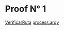 # Proof N° 1

[VerificarRuta](https://como.help/nodejs/javascript/como-verificar-si-un-archivo-existe-en-nodejs-asincronicamente)
[process.argv](https://www.youtube.com/watch?v=YGvrR-vzVaw)